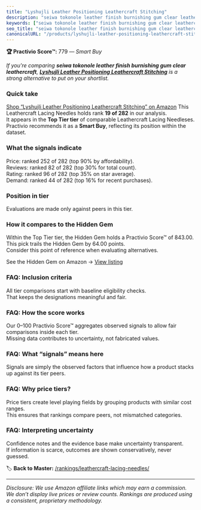 ```yaml
---
title: "Lyshujli Leather Positioning Leathercraft Stitching"
description: "seiwa tokonole leather finish burnishing gum clear leathercraft: Data-driven within Top Tier ranking using the Practivio Score™. Positioned by quality, value,…"
keywords: ["seiwa tokonole leather finish burnishing gum clear leathercraft"]
seo_title: "seiwa tokonole leather finish burnishing gum clear leathercraft — Smart Buy Top Tier (2025)"
canonicalURL: "/products/lyshujli-leather-positioning-leathercraft-stitching-B0CMLB5BKD/"
---
```


**🏆 Practivio Score™:** 779 — _Smart Buy_


*If you're comparing **seiwa tokonole leather finish burnishing gum clear leathercraft**, **[Lyshujli Leather Positioning Leathercraft Stitching](https://www.amazon.com/dp/B0CMLB5BKD?tag=practivio-20)** is a strong alternative to put on your shortlist.*
### Quick take
[Shop “Lyshujli Leather Positioning Leathercraft Stitching” on Amazon](https://www.amazon.com/dp/B0CMLB5BKD?tag=practivio-20)
This Leathercraft Lacing Needles holds rank **19 of 282** in our analysis.  
It appears in the **Top Tier tier** of comparable Leathercraft Lacing Needleses.  
Practivio recommends it as a **Smart Buy**, reflecting its position within the dataset.

### What the signals indicate
Price: ranked 252 of 282 (top 90% by affordability).  
Reviews: ranked 82 of 282 (top 30% for total count).  
Rating: ranked 96 of 282 (top 35% on star average).  
Demand: ranked 44 of 282 (top 16% for recent purchases).

### Position in tier
Evaluations are made only against peers in this tier.

### How it compares to the Hidden Gem
Within the Top Tier tier, the Hidden Gem holds a Practivio Score™ of 843.00.  
This pick trails the Hidden Gem by 64.00 points.  
Consider this point of reference when evaluating alternatives.  

See the Hidden Gem on Amazon → [View listing](https://www.amazon.com/dp/B011JQ28MQ?tag=practivio-20)

### FAQ: Inclusion criteria
All tier comparisons start with baseline eligibility checks.  
That keeps the designations meaningful and fair.

### FAQ: How the score works
Our 0–100 Practivio Score™ aggregates observed signals to allow fair comparisons inside each tier.  
Missing data contributes to uncertainty, not fabricated values.

### FAQ: What “signals” means here
Signals are simply the observed factors that influence how a product stacks up against its tier peers.

### FAQ: Why price tiers?
Price tiers create level playing fields by grouping products with similar cost ranges.  
This ensures that rankings compare peers, not mismatched categories.

### FAQ: Interpreting uncertainty
Confidence notes and the evidence base make uncertainty transparent.  
If information is scarce, outcomes are shown conservatively, never guessed.


🏷️ **Back to Master:** [/rankings/leathercraft-lacing-needles/](/rankings/leathercraft-lacing-needles/)

---
_Disclosure: We use Amazon affiliate links which may earn a commission. We don’t display live prices or review counts. Rankings are produced using a consistent, proprietary methodology._
